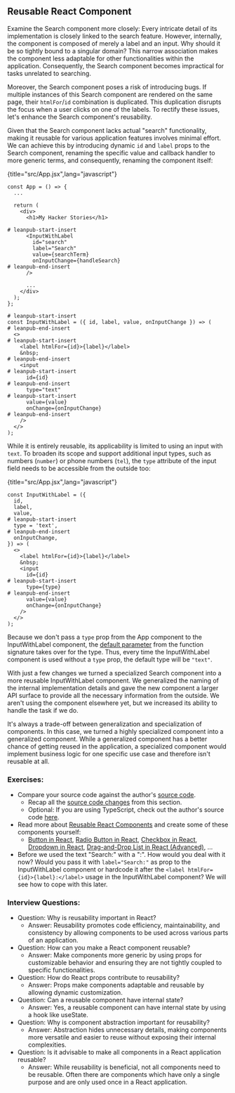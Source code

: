 ## Reusable React Component

Examine the Search component more closely: Every intricate detail of its implementation is closely linked to the search feature. However, internally, the component is composed of merely a label and an input. Why should it be so tightly bound to a singular domain? This narrow association makes the component less adaptable for other functionalities within the application. Consequently, the Search component becomes impractical for tasks unrelated to searching.

Moreover, the Search component poses a risk of introducing bugs. If multiple instances of this Search component are rendered on the same page, their `htmlFor`/`id` combination is duplicated. This duplication disrupts the focus when a user clicks on one of the labels. To rectify these issues, let's enhance the Search component's reusability.

Given that the Search component lacks actual "search" functionality, making it reusable for various application features involves minimal effort. We can achieve this by introducing dynamic `id` and `label` props to the Search component, renaming the specific value and callback handler to more generic terms, and consequently, renaming the component itself:

{title="src/App.jsx",lang="javascript"}
~~~~~~~
const App = () => {
  ...

  return (
    <div>
      <h1>My Hacker Stories</h1>

# leanpub-start-insert
      <InputWithLabel
        id="search"
        label="Search"
        value={searchTerm}
        onInputChange={handleSearch}
# leanpub-end-insert
      />

      ...
    </div>
  );
};

# leanpub-start-insert
const InputWithLabel = ({ id, label, value, onInputChange }) => (
# leanpub-end-insert
  <>
# leanpub-start-insert
    <label htmlFor={id}>{label}</label>
    &nbsp;
# leanpub-end-insert
    <input
# leanpub-start-insert
      id={id}
# leanpub-end-insert
      type="text"
# leanpub-start-insert
      value={value}
      onChange={onInputChange}
# leanpub-end-insert
    />
  </>
);
~~~~~~~

While it is entirely reusable, its applicability is limited to using an input with `text`. To broaden its scope and support additional input types, such as numbers (`number`) or phone numbers (`tel`), the `type` attribute of the input field needs to be accessible from the outside too:

{title="src/App.jsx",lang="javascript"}
~~~~~~~
const InputWithLabel = ({
  id,
  label,
  value,
# leanpub-start-insert
  type = 'text',
# leanpub-end-insert
  onInputChange,
}) => (
  <>
    <label htmlFor={id}>{label}</label>
    &nbsp;
    <input
      id={id}
# leanpub-start-insert
      type={type}
# leanpub-end-insert
      value={value}
      onChange={onInputChange}
    />
  </>
);
~~~~~~~

Because we don't pass a `type` prop from the App component to the InputWithLabel component, the [default parameter](https://mzl.la/3aUefkN) from the function signature takes over for the type. Thus, every time the InputWithLabel component is used without a `type` prop, the default type will be `"text"`.

With just a few changes we turned a specialized Search component into a more reusable InputWithLabel component. We generalized the naming of the internal implementation details and gave the new component a larger API surface to provide all the necessary information from the outside. We aren't using the component elsewhere yet, but we increased its ability to handle the task if we do.

It's always a trade-off between generalization and specialization of components. In this case, we turned a highly specialized component into a generalized component. While a generalized component has a better chance of getting reused in the application, a specialized component would implement business logic for one specific use case and therefore isn't reusable at all.

### Exercises:

* Compare your source code against the author's [source code](https://tinyurl.com/2y5xk95h).
  * Recap all the [source code changes](https://tinyurl.com/5n6zzbys) from this section.
  * Optional: If you are using TypeScript, check out the author's source code [here](https://bit.ly/3Oun6hn).
* Read more about [Reusable React Components](https://www.robinwieruch.de/react-reusable-components/) and create some of these components yourself:
  * [Button in React](https://www.robinwieruch.de/react-button/), [Radio Button in React](https://www.robinwieruch.de/react-radio-button/), [Checkbox in React](https://www.robinwieruch.de/react-checkbox/), [Dropdown in React](https://www.robinwieruch.de/react-dropdown/), [Drag-and-Drop List in React (Advanced)](https://www.robinwieruch.de/react-drag-and-drop/), ...
* Before we used the text "Search:" with a ":". How would you deal with it now? Would you pass it with `label="Search:"` as prop to the InputWithLabel component or hardcode it after the `<label htmlFor={id}>{label}:</label>` usage in the InputWithLabel component? We will see how to cope with this later.

### Interview Questions:

* Question: Why is reusability important in React?
  * Answer: Reusability promotes code efficiency, maintainability, and consistency by allowing components to be used across various parts of an application.
* Question: How can you make a React component reusable?
  * Answer: Make components more generic by using props for customizable behavior and ensuring they are not tightly coupled to specific functionalities.
* Question: How do React props contribute to reusability?
  * Answer: Props make components adaptable and reusable by allowing dynamic customization.
* Question: Can a reusable component have internal state?
  * Answer: Yes, a reusable component can have internal state by using a hook like useState.
* Question: Why is component abstraction important for reusability?
  * Answer: Abstraction hides unnecessary details, making components more versatile and easier to reuse without exposing their internal complexities.
* Question: Is it advisable to make all components in a React application reusable?
  * Answer: While reusability is beneficial, not all components need to be reusable. Often there are components which have only a single purpose and are only used once in a React application.